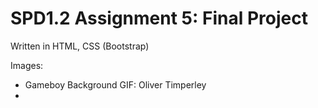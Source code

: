# SPD1.2 Assignment 5: Final Project

Written in HTML, CSS (Bootstrap)

Images:<br/>
- Gameboy Background GIF: Oliver Timperley
- 
